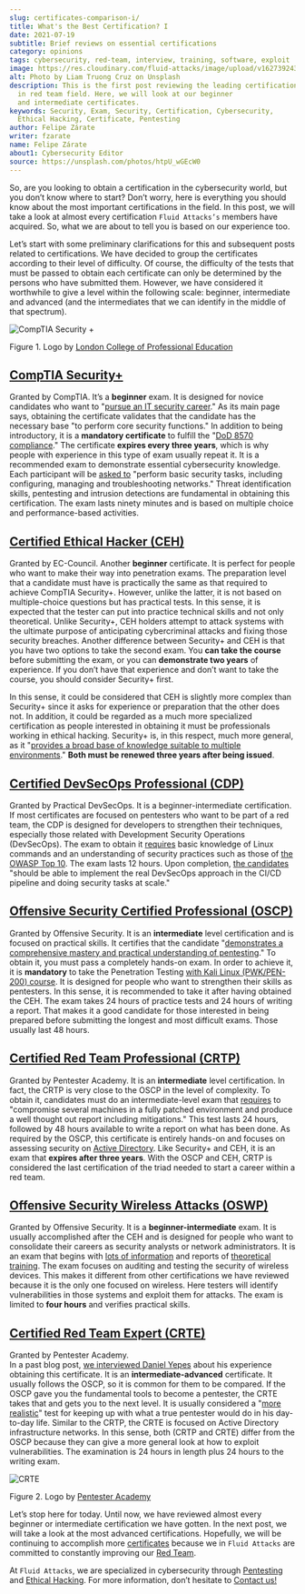 ```yaml
---
slug: certificates-comparison-i/
title: What's the Best Certification? I
date: 2021-07-19
subtitle: Brief reviews on essential certifications
category: opinions
tags: cybersecurity, red-team, interview, training, software, exploit
image: https://res.cloudinary.com/fluid-attacks/image/upload/v1627392438/blog/certificates-comparison-i/cover-certificates-comparison-i_gutypd.webp
alt: Photo by Liam Truong Cruz on Unsplash
description: This is the first post reviewing the leading certifications
  in red team field. Here, we will look at our beginner
  and intermediate certificates.
keywords: Security, Exam, Security, Certification, Cybersecurity,
  Ethical Hacking, Certificate, Pentesting
author: Felipe Zárate
writer: fzarate
name: Felipe Zárate
about1: Cybersecurity Editor
source: https://unsplash.com/photos/htpU_wGEcW0
---
```


So, are you looking to obtain a certification in the cybersecurity
world, but you don’t know where to start? Don’t worry, here is
everything you should know about the most important certifications in
the field. In this post, we will take a look at almost every
certification `Fluid Attacks’s` members have acquired. So, what we are
about to tell you is based on our experience too.

Let’s start with some preliminary clarifications for this and subsequent
posts related to certifications. We have decided to group the
certificates according to their level of difficulty. Of course, the
difficulty of the tests that must be passed to obtain each certificate
can only be determined by the persons who have submitted them. However,
we have considered it worthwhile to give a level within the following
scale: beginner, intermediate and advanced (and the intermediates that
we can identify in the middle of that spectrum).

<div class="imgblock">

![CompTIA Security +](https://res.cloudinary.com/fluid-attacks/image/upload/v1626707961/blog/certificates-comparison-i/comptia-security-plus_o4ofyo.webp)

<div class="title">

Figure 1. Logo by [London College of Professional
Education](https://www.lcpe.org.uk/courses/comptia-security-certification/)

</div>

</div>

## [**CompTIA Security+**](https://www.comptia.org/certifications/security)

Granted by CompTIA. It’s a **beginner** exam.
It is designed for novice candidates who want to "[pursue an IT security
career](https://www.comptia.org/faq/security/what-is-on-the-comptia-security-exam)."
As its main page says, obtaining the certificate validates that the
candidate has the necessary base "to perform core security functions."
In addition to being introductory, it is a **mandatory certificate** to
fulfill the "[DoD 8570
compliance](https://www.comptia.org/certifications/security)." The
certificate **expires every three years**, which is why people with
experience in this type of exam usually repeat it. It is a recommended
exam to demonstrate essential cybersecurity knowledge. Each participant
will be [asked
to](https://www.isc2.org/articles/SSCP-vs-SecurityPlus-Compare-Cybersecurity-Certifications)
"perform basic security tasks, including configuring, managing and
troubleshooting networks." Threat identification skills, pentesting and
intrusion detections are fundamental in obtaining this certification.
The exam lasts ninety minutes and is based on multiple choice and
performance-based activities.

## [**Certified Ethical Hacker (CEH)**](https://www.eccouncil.org/programs/certified-ethical-hacker-ceh/)

Granted by EC-Council. Another **beginner** certificate.
It is perfect for people who want to make their way into penetration
exams. The preparation level that a candidate must have is practically
the same as that required to achieve CompTIA Security+. However, unlike
the latter, it is not based on multiple-choice questions but has
practical tests. In this sense, it is expected that the tester can put
into practice technical skills and not only theoretical. Unlike
Security+, CEH holders attempt to attack systems with the ultimate
purpose of anticipating cybercriminal attacks and fixing those security
breaches. Another difference between Security+ and CEH is that you have
two options to take the second exam. You **can take the course** before
submitting the exam, or you can **demonstrate two years** of experience.
If you don’t have that experience and don’t want to take the course, you
should consider Security+ first.

In this sense, it could be considered that CEH is slightly more complex
than Security+ since it asks for experience or preparation that the
other does not. In addition, it could be regarded as a much more
specialized certification as people interested in obtaining it must be
professionals working in ethical hacking. Security+ is, in this respect,
much more general, as it "[provides a broad base of knowledge suitable
to multiple
environments](https://blog.netwrix.com/2019/04/04/comptia-security-vs-sscp-cissp-gsec-ccna-ceh/)."
**Both must be renewed three years after being issued**.

## [**Certified DevSecOps Professional (CDP)**](https://www.practical-devsecops.com/certified-devsecops-professional/)

Granted by Practical DevSecOps.
It is a beginner-intermediate certification. If most certificates are
focused on pentesters who want to be part of a red team, the CDP is
designed for developers to strengthen their techniques, especially those
related with Development Security Operations (DevSecOps). The exam to
obtain it
[requires](https://www.practical-devsecops.com/certified-devsecops-professional/)
basic knowledge of Linux commands and an understanding of security
practices such as those of [the OWASP
Top 10](https://docs.fluidattacks.com/criteria/compliance/owaspten/).
The exam lasts 12 hours. Upon completion, [the
candidates](https://medium.com/devops4me/review-study-guide-certified-devsecops-professional-cdp-be3cf8ae95e5)
"should be able to implement the real DevSecOps approach in the CI/CD
pipeline and doing security tasks at scale."

## [**Offensive Security Certified Professional (OSCP)**](https://www.offensive-security.com/pwk-oscp/)

Granted by Offensive Security.
It is an **intermediate** level certification and is focused on
practical skills. It certifies that the candidate "[demonstrates a
comprehensive mastery and practical understanding of
pentesting](https://resources.infosecinstitute.com/topic/top-5-penetration-testing-certifications-security-professionals/)."
To obtain it, you must pass a completely hands-on exam. In order to
achieve it, it is **mandatory** to take the Penetration Testing [with
Kali Linux (PWK/PEN-200)
course](https://www.offensive-security.com/pwk-oscp/). It is designed
for people who want to strengthen their skills as pentesters. In this
sense, it is recommended to take it after having obtained the CEH. The
exam takes 24 hours of practice tests and 24 hours of writing a report.
That makes it a good candidate for those interested in being prepared
before submitting the longest and most difficult exams. Those usually
last 48 hours.

## [**Certified Red Team Professional (CRTP)**](hhttps://www.pentesteracademy.com/activedirectorylab)

Granted by Pentester Academy.
It is an **intermediate** level certification. In fact, the CRTP is very
close to the OSCP in the level of complexity. To obtain it, candidates
must do an intermediate-level exam that
[requires](https://nileshsapariya.blogspot.com/2020/07/certified-red-team-professional-crtp.html)
to "compromise several machines in a fully patched environment and
produce a well thought out report including mitigations." This test
lasts 24 hours, followed by 48 hours available to write a report on what
has been done. As required by the OSCP, this certificate is entirely
hands-on and focuses on assessing security on [Active
Directory](https://www.quest.com/solutions/active-directory/what-is-active-directory.aspx).
Like Security+ and CEH, it is an exam that **expires after three
years**. With the OSCP and CEH, CRTP is considered the last
certification of the triad needed to start a career within a red team.

## [**Offensive Security Wireless Attacks (OSWP)**](https://www.offensive-security.com/wifu-oswp/)

Granted by Offensive Security.
It is a **beginner-intermediate** exam. It is usually accomplished after
the CEH and is designed for people who want to consolidate their careers
as security analysts or network administrators. It is an exam that
begins with [lots of
information](https://medium.com/@obikag/my-wifu-journey-oswp-certification-review-a1784730449c)
and reports of [theoretical
training](https://thomfre.dev/my-oswp-experience). The exam focuses on
auditing and testing the security of wireless devices. This makes it
different from other certifications we have reviewed because it is the
only one focused on wireless. Here testers will identify vulnerabilities
in those systems and exploit them for attacks. The exam is limited to
**four hours** and verifies practical skills.

## [**Certified Red Team Expert (CRTE)**](https://www.pentesteracademy.com/redteamlab)

Granted by Pentester Academy.\
In a past blog post, [we interviewed Daniel
Yepes](../new-red-team-expert/) about his experience obtaining this
certificate. It is an **intermediate-advanced** certificate. It usually
follows the OSCP, so it is common for them to be compared. If the OSCP
gave you the fundamental tools to become a pentester, the CRTE takes
that and gets you to the next level. It is usually considered a "[more
realistic](https://www.linkedin.com/pulse/oscp-crte-which-one-should-you-take-valentin-giraud)"
test for keeping up with what a true pentester would do in his
day-to-day life. Similar to the CRTP, the CRTE is focused on Active
Directory infrastructure networks. In this sense, both (CRTP and CRTE)
differ from the OSCP because they can give a more general look at how to
exploit vulnerabilities. The examination is 24 hours in length plus 24
hours to the writing exam.

<div class="imgblock">

![CRTE](https://res.cloudinary.com/fluid-attacks/image/upload/v1626896421/blog/certificates-comparison-i/certified-red-team-expert_pb9r9a.webp)

<div class="title">

Figure 2. Logo by [Pentester
Academy](https://twitter.com/SecurityTube/status/1193756503179714560/photo/1)

</div>

</div>

Let’s stop here for today. Until now, we have reviewed almost every
beginner or intermediate certification we have gotten. In the next post,
we will take a look at the most advanced certifications. Hopefully, we
will be continuing to accomplish more
[certificates](../../about-us/certifications/) because we in `Fluid
Attacks` are committed to constantly improving our [Red
Team](../../solutions/red-teaming/).

At `Fluid Attacks`, we are specialized in cybersecurity through
[Pentesting](../../solutions/penetration-testing/) and [Ethical
Hacking](../../solutions/ethical-hacking/).
For more information, don’t hesitate to [Contact
us\!](../../contact-us/)
